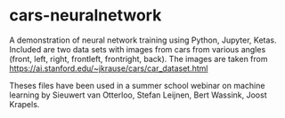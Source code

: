 # cars-neuralnetwork
A demonstration of neural network training using Python, Jupyter, Ketas. Included are two data sets with images from cars from various angles (front, left, right, frontleft, frontright, back). The images are taken from https://ai.stanford.edu/~jkrause/cars/car_dataset.html

Theses files have been used in a summer school webinar on machine learning by Sieuwert van Otterloo, Stefan Leijnen, Bert Wassink, Joost Krapels. 
